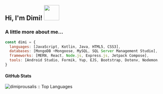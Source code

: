 <h2> Hi, I'm Dimi! <img src="https://media.giphy.com/media/mGcNjsfWAjY5AEZNw6/giphy.gif" width="50"></h2>

### A little more about me...  

```javascript
const dimi = {
  languages: [JavaScript, Kotlin, Java, HTML5, CSS3],
  databases: [MongoDB +Mongoose, MySQL, SQL Server Management Studio],
  frameworks: [MERN, React, Node.js, Express.js, Jetpack Compose],
  tools: [Android Studio, Formik, Yup, EJS, Bootstrap, Dotenv, Nodemon, CORS, Bcrypt, Git, GitHub, Passport.js, JSON Web Tokens, Material UI],
}
```

<h4 align="left">GitHub Stats</h4>
<p align="left"><img src="https://github-readme-stats.vercel.app/api/top-langs/?username=dimiprousalis&langs_count=10&theme=tokyonight&layout=compact" alt="dimiprousalis :: Top Languages" /></p>

